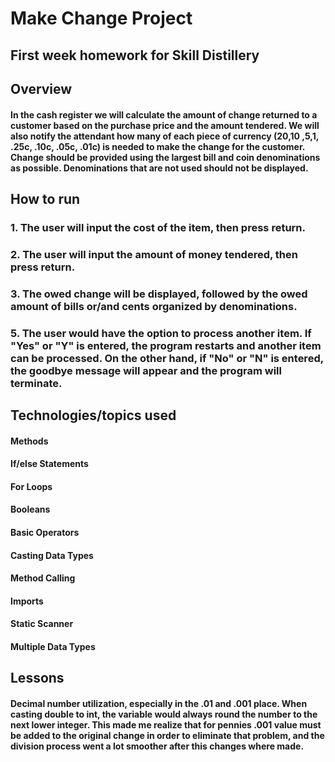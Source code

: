 # Make Change Project

## First week homework for Skill Distillery

## Overview
#### In the cash register we will calculate the amount of change returned to a customer based on the purchase price and the amount tendered. We will also notify the attendant how many of each piece of currency ($20 ,$10 ,$5 ,$1, .25c, .10c, .05c, .01c) is needed to make the change for the customer. Change should be provided using the largest bill and coin denominations as possible. Denominations that are not used should not be displayed.

## How to run


### 1. The user will input the cost of the item, then press return.  

### 2. The user will input the amount of money tendered, then press return.

### 3. The owed change will be displayed, followed by the owed amount of bills or/and cents organized by denominations.

### 5. The user would have the option to process another item. If "Yes" or "Y" is entered, the program restarts and another item can be processed. On the other hand, if "No" or "N" is entered, the goodbye message will appear and the program will terminate.


## Technologies/topics used
#### Methods
#### If/else Statements
#### For Loops
#### Booleans
#### Basic Operators
#### Casting Data Types
#### Method Calling
#### Imports
#### Static Scanner
#### Multiple Data Types

## Lessons
#### Decimal number utilization, especially in the .01 and .001 place. When casting double to int, the variable would always round the number to the next lower integer. This made me realize that for pennies .001 value must be added to the original change in order to eliminate that problem, and the division process went a lot smoother after this changes where made.
